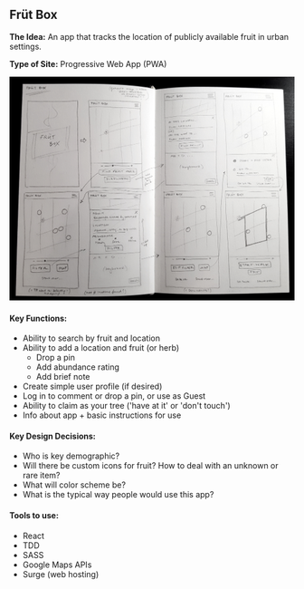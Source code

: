 ## Früt Box

**The Idea:** An app that tracks the location of publicly available fruit in urban settings.

**Type of Site:** Progressive Web App (PWA)

![Früt Box sketches](design/frut-box_sketches-1.jpg)

#### Key Functions:
* Ability to search by fruit and location
* Ability to add a location and fruit (or herb)
  * Drop a pin
  * Add abundance rating
  * Add brief note
* Create simple user profile (if desired)
* Log in to comment or drop a pin, or use as Guest
* Ability to claim as your tree ('have at it' or 'don't touch')
* Info about app + basic instructions for use

#### Key Design Decisions:
* Who is key demographic?
* Will there be custom icons for fruit? How to deal with an unknown or rare item?
* What will color scheme be?
* What is the typical way people would use this app?

#### Tools to use:
* React
* TDD
* SASS
* Google Maps APIs
* Surge (web hosting)